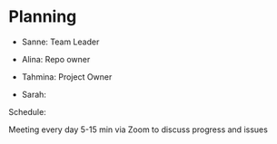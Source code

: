 # Planning

* Sanne: Team Leader

* Alina: Repo owner

* Tahmina: Project Owner

* Sarah:

Schedule:

Meeting every day 5-15 min via Zoom to discuss progress and issues
